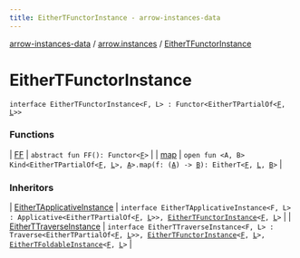 ```yaml
---
title: EitherTFunctorInstance - arrow-instances-data
---
```


[arrow-instances-data](../../index.html) / [arrow.instances](../index.html) / [EitherTFunctorInstance](./index.html)

# EitherTFunctorInstance

`interface EitherTFunctorInstance<F, L> : Functor<EitherTPartialOf<`[`F`](index.html#F)`, `[`L`](index.html#L)`>>`

### Functions

| [FF](-f-f.html) | `abstract fun FF(): Functor<`[`F`](index.html#F)`>` |
| [map](map.html) | `open fun <A, B> Kind<EitherTPartialOf<`[`F`](index.html#F)`, `[`L`](index.html#L)`>, `[`A`](map.html#A)`>.map(f: (`[`A`](map.html#A)`) -> `[`B`](map.html#B)`): EitherT<`[`F`](index.html#F)`, `[`L`](index.html#L)`, `[`B`](map.html#B)`>` |

### Inheritors

| [EitherTApplicativeInstance](../-either-t-applicative-instance/index.html) | `interface EitherTApplicativeInstance<F, L> : Applicative<EitherTPartialOf<`[`F`](../-either-t-applicative-instance/index.html#F)`, `[`L`](../-either-t-applicative-instance/index.html#L)`>>, `[`EitherTFunctorInstance`](./index.html)`<`[`F`](../-either-t-applicative-instance/index.html#F)`, `[`L`](../-either-t-applicative-instance/index.html#L)`>` |
| [EitherTTraverseInstance](../-either-t-traverse-instance/index.html) | `interface EitherTTraverseInstance<F, L> : Traverse<EitherTPartialOf<`[`F`](../-either-t-traverse-instance/index.html#F)`, `[`L`](../-either-t-traverse-instance/index.html#L)`>>, `[`EitherTFunctorInstance`](./index.html)`<`[`F`](../-either-t-traverse-instance/index.html#F)`, `[`L`](../-either-t-traverse-instance/index.html#L)`>, `[`EitherTFoldableInstance`](../-either-t-foldable-instance/index.html)`<`[`F`](../-either-t-traverse-instance/index.html#F)`, `[`L`](../-either-t-traverse-instance/index.html#L)`>` |

